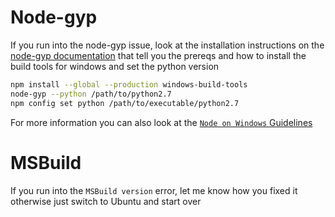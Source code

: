 # Node-gyp

If you run into the node-gyp issue, look at the installation instructions on the [node-gyp documentation](https://github.com/nodejs/node-gyp#on-windows) that tell you the prereqs and how to install the build tools for windows and set the python version

```bash
npm install --global --production windows-build-tools
node-gyp --python /path/to/python2.7
npm config set python /path/to/executable/python2.7
```

For more information you can also look at the [`Node on Windows` Guidelines](https://github.com/Microsoft/nodejs-guidelines/blob/master/windows-environment.md)

# MSBuild

If you run into the `MSBuild version` error, let me know how you fixed it otherwise just switch to Ubuntu and start over